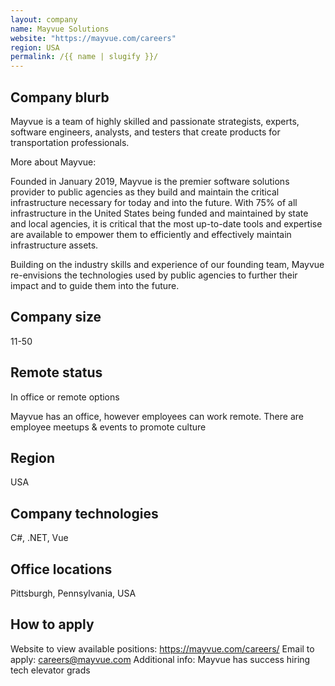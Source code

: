 ```yaml
---
layout: company
name: Mayvue Solutions
website: "https://mayvue.com/careers"
region: USA
permalink: /{{ name | slugify }}/
---
```


## Company blurb

Mayvue is a team of highly skilled and passionate strategists, experts, software engineers, analysts, and testers that create products for transportation professionals.

More about Mayvue:

Founded in January 2019, Mayvue is the premier software solutions provider to public agencies as they build and maintain the critical infrastructure necessary for today and into the future. With 75% of all infrastructure in the United States being funded and maintained by state and local agencies, it is critical that the most up-to-date tools and expertise are available to empower them to efficiently and effectively maintain infrastructure assets.

Building on the industry skills and experience of our founding team, Mayvue re-envisions the technologies used by public agencies to further their impact and to guide them into the future.

## Company size

11-50

## Remote status

In office or remote options

Mayvue has an office, however employees can work remote. There are employee meetups & events to promote culture

## Region

USA

## Company technologies

C#, .NET, Vue

## Office locations

Pittsburgh, Pennsylvania, USA

## How to apply

Website to view available positions: https://mayvue.com/careers/
Email to apply: careers@mayvue.com
Additional info:
Mayvue has success hiring tech elevator grads